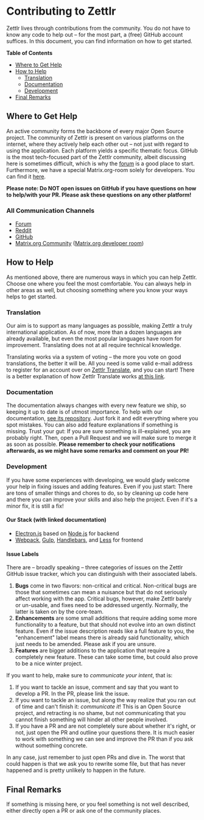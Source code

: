 # Contributing to Zettlr

Zettlr lives through contributions from the community. You do not have to know any code to help out – for the most part, a (free) GitHub account suffices. In this document, you can find information on how to get started.

**Table of Contents**

- [Where to Get Help](#where-to-get-help)
- [How to Help](#how-to-help)
    - [Translation](#translation)
    - [Documentation](#documentation)
    - [Development](#development)
- [Final Remarks](#final-remarks)

## Where to Get Help

An active community forms the backbone of every major Open Source project. The community of Zettlr is present on various platforms on the internet, where they actively help each other out – not just with regard to using the application. Each platform yields a specific thematic focus. GitHub is the most tech-focused part of the Zettlr community, albeit discussing here is sometimes difficult, which is why the [forum](https://forum.zettlr.com/) is a good place to start. Furthermore, we have a special Matrix.org-room solely for developers. You can find it [here](https://matrix.to/#/!YUXsCfbfWnQCaaUrCo:matrix.org?via=matrix.org).

**Please note: Do NOT open issues on GitHub if you have questions on how to help/with your PR. Please ask these questions on any other platform!**

### All Communication Channels

- [Forum](https://forum.zettlr.com/)
- [Reddit](https://www.reddit.com/r/Zettlr/)
- [GitHub](https://github.com/Zettlr/Zettlr/issues)
- [Matrix.org Community](https://matrix.to/#/!IAEXfwZMPRTlvEnIDa:matrix.org) ([Matrix.org developer room](https://matrix.to/#/!YUXsCfbfWnQCaaUrCo:matrix.org))

## How to Help

As mentioned above, there are numerous ways in which you can help Zettlr. Choose one where you feel the most comfortable. You can always help in other areas as well, but choosing something where you know your ways helps to get started.

### Translation

Our aim is to support as many languages as possible, making Zettlr a truly international application. As of now, more than a dozen languages are already available, but even the most popular languages have room for improvement. Translating does not at all require technical knowledge.

Translating works via a system of voting – the more you vote on good translations, the better it will be. All you need is some valid e-mail address to register for an account over on [Zettlr Translate](https://translate.zettlr.com/), and you can start! There is a better explanation of how Zettlr Translate works [at this link](https://translate.zettlr.com/welcome).

### Documentation

The documentation always changes with every new feature we ship, so keeping it up to date is of utmost importance. To help with our documentation, [see its repository](https://github.com/Zettlr/zettlr-docs). Just fork it and edit everything where you spot mistakes. You can also add feature explanations if something is missing. Trust your gut: If you are sure something is ill-explained, you are probably right. Then, open a Pull Request and we will make sure to merge it as soon as possible. **Please remember to check your notifications afterwards, as we might have some remarks and comment on your PR!**

### Development

If you have some experiences with developing, we would glady welcome your help in fixing issues and adding features. Even if you just start: There are tons of smaller things and chores to do, so by cleaning up code here and there you can improve your skills and also help the project. Even if it's a minor fix, it is still a fix!

#### Our Stack (with linked documentation)

- [Electron.js](https://www.electronjs.org/docs) based on [Node.js](https://nodejs.org/api/) for backend
- [Webpack](https://webpack.js.org/concepts/), [Gulp](https://gulpjs.com/docs/en/getting-started/quick-start), [Handlebars](https://handlebarsjs.com/guide/), and [Less](http://lesscss.org/features/) for frontend

#### Issue Labels

There are – broadly speaking – three categories of issues on the Zettlr GitHub issue tracker, which you can distinguish with their associated labels.

1. **Bugs** come in two flavors: non-critical and critical. Non-critical bugs are those that sometimes can mean a nuisance but that do not seriously affect working with the app. Critical bugs, however, make Zettlr barely or un-usable, and fixes need to be addressed urgently. Normally, the latter is taken on by the core-team.
2. **Enhancements** are some small additions that require adding some more functionality to a feature, but that should not evolve into an own distinct feature. Even if the issue description reads like a full feature to you, the "enhancement" label means there is already said functionality, which just needs to be amended. Please ask if you are unsure.
3. **Features** are bigger additions to the application that require a completely new feature. These can take some time, but could also prove to be a nice winter project.

If you want to help, make sure to _communicate your intent_, that is:

1. If you want to tackle an issue, comment and say that you want to develop a PR. In the PR, please link the issue.
2. If you want to tackle an issue, but along the way realize that you ran out of time and can't finish it: _communicate it_! This is an Open Source project, and retracting is no shame, but not communicating that you cannot finish something will hinder all other people involved.
3. If you have a PR and are not completely sure about whether it's right, or not, just open the PR and outline your questions there. It is much easier to work with something we can see and improve the PR than if you ask without something concrete.

In any case, just remember to just open PRs and dive in. The worst that could happen is that we ask you to rewrite some file, but that has never happened and is pretty unlikely to happen in the future.

## Final Remarks

If something is missing here, or you feel something is not well described, either directly open a PR or ask one of the community places.
